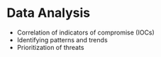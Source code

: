 # Data Analysis

- Correlation of indicators of compromise (IOCs)
- Identifying patterns and trends
- Prioritization of threats
